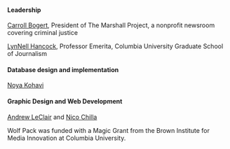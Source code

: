 #### Leadership

[Carroll Bogert](https://www.themarshallproject.org/staff/carroll-bogert), President of The Marshall Project, a nonprofit newsroom covering criminal justice

[LynNell Hancock](https://journalism.columbia.edu/directory/lynnell-hancock), Professor Emerita, Columbia University Graduate School of Journalism 

#### Database design and implementation

[Noya Kohavi](http://www.noyakohavi.com)


#### Graphic Design and Web Development

[Andrew LeClair](https://www.andrewleclair.com/) and [Nico Chilla](https://work.nicochilla.com/)

Wolf Pack was funded with a Magic Grant from the Brown Institute for Media Innovation at Columbia University.
